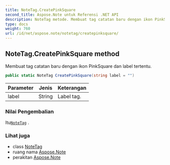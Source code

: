 ```yaml
---
title: NoteTag.CreatePinkSquare
second_title: Aspose.Note untuk Referensi .NET API
description: NoteTag metode. Membuat tag catatan baru dengan ikon PinkSquare dan label tertentu.
type: docs
weight: 760
url: /id/net/aspose.note/notetag/createpinksquare/
---
```

## NoteTag.CreatePinkSquare method

Membuat tag catatan baru dengan ikon PinkSquare dan label tertentu.

```csharp
public static NoteTag CreatePinkSquare(string label = "")
```

| Parameter | Jenis | Keterangan |
| --- | --- | --- |
| label | String | Label tag. |

### Nilai Pengembalian

Itu[`NoteTag`](../) .

### Lihat juga

* class [NoteTag](../)
* ruang nama [Aspose.Note](../../notetag/)
* perakitan [Aspose.Note](../../../)


